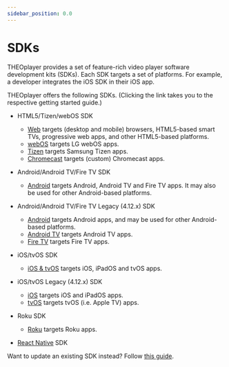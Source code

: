 ```yaml
---
sidebar_position: 0.0
---
```


# SDKs

THEOplayer provides a set of feature-rich video player software development kits (SDKs).
Each SDK targets a set of platforms.
For example, a developer integrates the iOS SDK in their iOS app.

THEOplayer offers the following SDKs. (Clicking the link takes you to the respective getting started guide.)

- HTML5/Tizen/webOS SDK

  - [Web](./01-web/00-getting-started.mdx) targets (desktop and mobile) browsers, HTML5-based smart TVs, progressive web apps, and other HTML5-based platforms.
  - [webOS](./07-webos/00-getting-started.md) targets LG webOS apps.
  - [Tizen](./08-tizen/00-getting-started.md) targets Samsung Tizen apps.
  - [Chromecast](./06-chromecast/00-getting-started.md) targets (custom) Chromecast apps.

- Android/Android TV/Fire TV SDK

  - [Android](02-android/00-getting-started.md) targets Android, Android TV and Fire TV apps. It may also be used for other Android-based platforms.

- Android/Android TV/Fire TV Legacy (4.12.x) SDK

  - [Android](../../../theoplayer_versioned_docs/version-v4/getting-started/01-sdks/02-android-legacy-v4/00-getting-started.md) targets Android apps, and may be used for other Android-based platforms.
  - [Android TV](../../../theoplayer_versioned_docs/version-v4/getting-started/01-sdks/04-android-tv/00-getting-started.md) targets Android TV apps.
  - [Fire TV](../../../theoplayer_versioned_docs/version-v4/getting-started/01-sdks/10-fire-tv/00-getting-started.md) targets Fire TV apps.

- iOS/tvOS SDK

  - [iOS & tvOS](03-ios/00-getting-started.md) targets iOS, iPadOS and tvOS apps.

- iOS/tvOS Legacy (4.12.x) SDK

  - [iOS](../../../theoplayer_versioned_docs/version-v4/getting-started/01-sdks/03-ios-legacy-v4/00-getting-started.md) targets iOS and iPadOS apps.
  - [tvOS](../../../theoplayer_versioned_docs/version-v4/getting-started/01-sdks/05-tvos/00-getting-started.md) targets tvOS (i.e. Apple TV) apps.

- Roku SDK

  - [Roku](./09-roku/00-getting-started.mdx) targets Roku apps.

- [React Native](../02-frameworks/03-react-native/00-getting-started.md) SDK

Want to update an existing SDK instead? Follow [this guide](./01-how-to-update-a-sdk.md).
